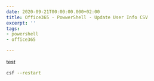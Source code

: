 ```yaml
---
date: 2020-09-21T00:00:00.000+02:00
title: Office365 - PowwerShell - Update User Info CSV
excerpt: ''
tags:
- powershell
- office365

---
```

test



```zsh
csf --restart
```